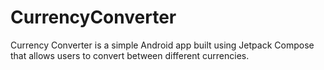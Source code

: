 # CurrencyConverter
Currency Converter is a simple Android app built using Jetpack Compose that allows users to convert between different currencies.
